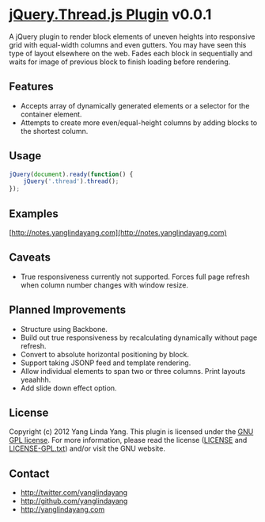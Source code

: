 # [jQuery.Thread.js Plugin](https://github.com/yanglindayang/thread) v0.0.1

A jQuery plugin to render block elements of uneven heights into responsive grid with equal-width columns and even gutters. You may have seen this type of layout elsewhere on the web. Fades each block in sequentially and waits for image of previous block to finish loading before rendering.

## Features

* Accepts array of dynamically generated elements or a selector for the container element.
* Attempts to create more even/equal-height columns by adding blocks to the shortest column.

## Usage

```js
jQuery(document).ready(function() {
    jQuery('.thread').thread();
});
```

## Examples

[http://notes.yanglindayang.com](http://notes.yanglindayang.com)

## Caveats

* True responsiveness currently not supported. Forces full page refresh when column number changes with window resize.

## Planned Improvements

* Structure using Backbone.
* Build out true responsiveness by recalculating dynamically without page refresh.
* Convert to absolute horizontal positioning by block.
* Support taking JSONP feed and template rendering.
* Allow individual elements to span two or three columns. Print layouts yeaahhh.
* Add slide down effect option.

## License

Copyright (c) 2012 Yang Linda Yang. This plugin is licensed under the [GNU GPL license](http://www.gnu.org/copyleft/gpl.html). For more information, please read the license ([LICENSE](https://github.com/yanglindayang/thread/blob/master/LICENSE) and [LICENSE-GPL.txt](https://github.com/yanglindayang/thread/blob/master/LICENSE-GPL.txt)) and/or visit the GNU website.

## Contact

* http://twitter.com/yanglindayang
* http://github.com/yanglindayang
* http://yanglindayang.com
